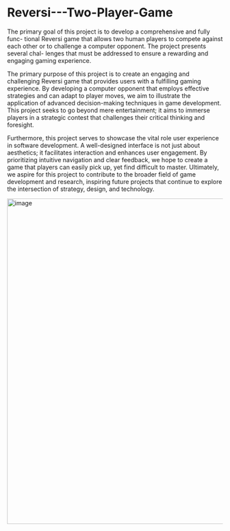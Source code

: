 # Reversi---Two-Player-Game
The primary goal of this project is to develop a comprehensive and fully func- tional Reversi game that allows two human players to compete against each other or to challenge a computer opponent. The project presents several chal- lenges that must be addressed to ensure a rewarding and engaging gaming experience. 

The primary purpose of this project is to create an engaging and challenging Reversi game that provides users with a fulfilling gaming experience. By developing a computer opponent that employs effective strategies and can adapt to player moves, we aim to illustrate the application of advanced decision-making techniques in game development. This project seeks to go beyond
mere entertainment; it aims to immerse players in a strategic contest that challenges their critical thinking and foresight.


Furthermore, this project serves to showcase the vital role user experience in software development. A well-designed interface is not just about aesthetics; it facilitates interaction and enhances user engagement. By prioritizing intuitive navigation and clear feedback, we hope to create a game that players can easily pick up, yet find difficult to master. Ultimately, we aspire for this project to contribute to the broader field of game development and research, inspiring future projects that continue to explore the intersection of strategy, design, and technology.

<img width="2230" height="761" alt="image" src="https://github.com/user-attachments/assets/c3db8518-70a8-4916-9d45-72cbd20c56a4" />
